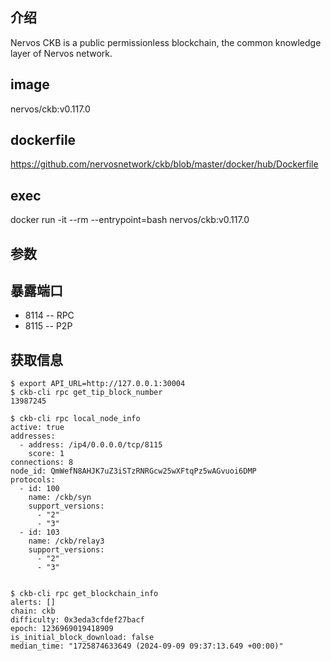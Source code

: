 ## 介绍
Nervos CKB is a public permissionless blockchain, the common knowledge layer of Nervos network.

## image

nervos/ckb:v0.117.0

## dockerfile

https://github.com/nervosnetwork/ckb/blob/master/docker/hub/Dockerfile


## exec

docker run -it --rm --entrypoint=bash nervos/ckb:v0.117.0

## 参数


## 暴露端口

* 8114 -- RPC
* 8115 -- P2P

## 获取信息

```
$ export API_URL=http://127.0.0.1:30004
$ ckb-cli rpc get_tip_block_number
13987245

$ ckb-cli rpc local_node_info
active: true
addresses:
  - address: /ip4/0.0.0.0/tcp/8115
    score: 1
connections: 8
node_id: QmWefN8AHJK7uZ3iSTzRNRGcw25wXFtqPz5wAGvuoi6DMP
protocols:
  - id: 100
    name: /ckb/syn
    support_versions:
      - "2"
      - "3"
  - id: 103
    name: /ckb/relay3
    support_versions:
      - "2"
      - "3"
      
      
$ ckb-cli rpc get_blockchain_info
alerts: []
chain: ckb
difficulty: 0x3eda3cfdef27bacf
epoch: 1236969019418909
is_initial_block_download: false
median_time: "1725874633649 (2024-09-09 09:37:13.649 +00:00)"
```